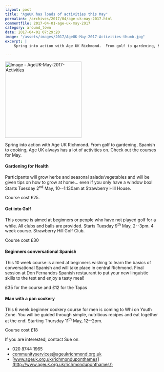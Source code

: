 ```yaml
---
layout: post
title: "AgeUK has loads of activities this May"
permalink: /archives/2017/04/age-uk-may-2017.html
commentfile: 2017-04-01-age-uk-may-2017
category: around_town
date: 2017-04-01 07:29:20
image: "/assets/images/2017/AgeUK-May-2017-Activities-thumb.jpg"
excerpt: |
    Spring into action with Age UK Richmond.  From golf to gardening, Spanish to cooking, Age UK always has a lot of activities on.  Check out the courses for May.

---
```


<a href="/assets/images/2017/AgeUK-May-2017-Activities.jpg" title="Click for a larger image"><img src="/assets/images/2017/AgeUK-May-2017-Activities-thumb.jpg" width="250" alt="Image - AgeUK-May-2017-Activities"  class="photo right"/></a>

Spring into action with Age UK Richmond. From golf to gardening, Spanish to cooking, Age UK always has a lot of activities on. Check out the courses for May.

#### Gardening for Health

Participants will grow herbs and seasonal salads/vegetables and will be given tips on how to grow at home... even if you only have a window box! Starts Tuesday 2<sup>nd</sup> May, 10--1.130am at Strawberry Hill House.

Course cost £25.

#### Get into Golf

This course is aimed at beginners or people who have not played golf for a while. All clubs and balls are provided. Starts Tuesday 9<sup>th</sup> May, 2--3pm. 4 week course. Strawberry Hill Golf Club.

Course cost £30

#### Beginners conversational Spanish

This 10 week course is aimed at beginners wishing to learn the basics of conversational Spanish and will take place in central Richmond. Final session at Don Fernandos Spanish restaurant to put your new linguistic skills to the test and enjoy a tasty meal!

£35 for the course and £12 for the Tapas

#### Man with a pan cookery

This 6 week beginner cookery course for men is coming to Whi on Youth Zone. You will be guided through simple, nutritious recipes and eat together at the end. Starting Thursday 11<sup>th</sup> May, 12--2pm.

Course cost £18

If you are interested, contact Sue on:

-   020 8744 1965
-   <communityservices@ageukrichmond.org.uk>
-   [www.ageuk.org.uk/richmonduponthames](http://www.ageuk.org.uk/richmonduponthames/)
